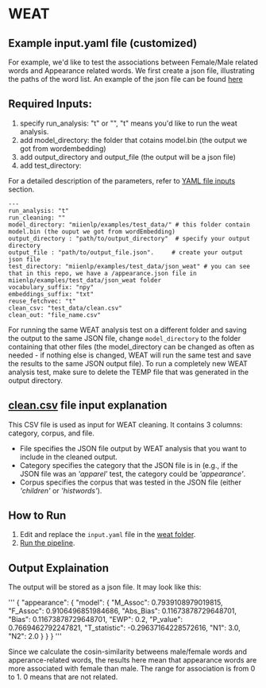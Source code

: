 # WEAT

## Example input.yaml file (customized)

For example, we'd like to test the associations between Female/Male related words and Appearance related words. We first create a json file, illustrating the paths of the word list. An example of the json file can be found [here](https://github.com/miielab/miienlp/blob/7485cb43113055b22edb8f0669a0be181369279b/examples/test_data/json_weat/appearance.json_)  

## Required Inputs: 
1. specify run_analysis: "t" or "", "t" means you'd like to run the weat analysis. 
2. add model_directory: the folder that cotains model.bin (the output we got from wordembedding)
3. add output_directory and output_file (the output will be a json file) 
4. add test_directory: 


For a detailed description of the parameters, refer to [YAML file inputs](https://github.com/miielab/miienlp/blob/main/documentation/developer_documentation/autoYAML.md) section.
```
---
run_analysis: "t"
run_cleaning: ""
model_directory: "miienlp/examples/test_data/" # this folder contain model.bin (the ouput we got from wordEmbedding)
output_directory : "path/to/output_directory"  # specify your output directory 
output_file : "path/to/output_file.json".     # create your output json file 
test_directory: "miienlp/examples/test_data/json_weat" # you can see that in this repo, we have a /appearance.json file in miienlp/examples/test_data/json_weat folder 
vocabulary_suffix: "npy"
embeddings_suffix: "txt"
reuse_fetchvec: "t"
clean_csv: "test_data/clean.csv"
clean_out: "file_name.csv"
```


For running the same WEAT analysis test on a different folder and saving the output to the same JSON file, change `model_directory` to the folder containing that other files (the model_directory can be changed as often as needed - if nothing else is changed, WEAT will run the same test and save the results to the same JSON output file). To run a completely new WEAT analysis test, make sure to delete the TEMP file that was generated in the output directory.


## [clean.csv](https://github.com/miielab/miienlp/blob/main/examples/test_data/clean.csv) file input explanation
This CSV file is used as input for WEAT cleaning. It contains 3 columns: category, corpus, and file. 
* File specifies the JSON file output by WEAT analysis that you want to include in the cleaned output. 
* Category specifies the category that the JSON file is in (e.g., if the JSON file was an *'apparel'* test, the category could be *'appearance'*. 
* Corpus specifies the corpus that was tested in the JSON file (either *'children'* or *'histwords'*).

## How to Run

1. Edit and replace the `input.yaml` file in the [weat folder](https://github.com/miielab/miienlp/tree/main/miienlp/weat).
2. [Run the pipeline](https://github.com/miielab/miienlp/blob/main/documentation/user_documentation/weat.md).

## Output Explaination 
The output will be stored as a json file. It may look like this: 

'''
{
            "appearance": {
                        "model": {
                                    "M_Assoc": 0.7939108979019815,
                                    "F_Assoc": 0.9106496851984686,
                                    "Abs_Bias": 0.11673878729648701,
                                    "Bias": 0.11673878729648701,
                                    "EWP": 0.2,
                                    "P_value": 0.7669462792247821,
                                    "T_statistic": -0.29637164228572616,
                                    "N1": 3.0,
                                    "N2": 2.0
                        }
            }
}
''' 

Since we calculate the cosin-similarity betweens male/female words and apperance-related words, the results here mean that appearance words are more associated with female than male. The range for association is from 0 to 1. 0 means that are not related. 



